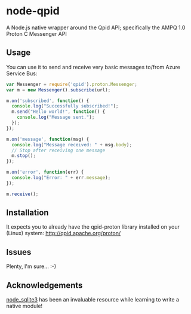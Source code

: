 node-qpid
============

A Node.js native wrapper around the Qpid API; specifically the AMPQ 1.0 Proton C Messenger API

## Usage

You can use it to send and receive very basic messages to/from Azure Service Bus:

```javascript
var Messenger = require('qpid').proton.Messenger;
var m = new Messenger().subscribe(url);

m.on('subscribed', function() {
  console.log("Successfully subscribed!");
  m.send("Hello world!", function() {
    console.log("Message sent.");
  });
});

m.on('message', function(msg) {
  console.log("Message received: " + msg.body);
  // Stop after receiving one message
  m.stop();
});

m.on('error', function(err) {
  console.log("Error: " + err.message);
});

m.receive();
```

## Installation

It expects you to already have the qpid-proton library installed on your (Linux) system:
http://qpid.apache.org/proton/

## Issues

Plenty, I'm sure... :-)

## Acknowledgements

[node_sqlite3](https://github.com/developmentseed/node-sqlite3) has been an invaluable resource while learning to write a native module!

